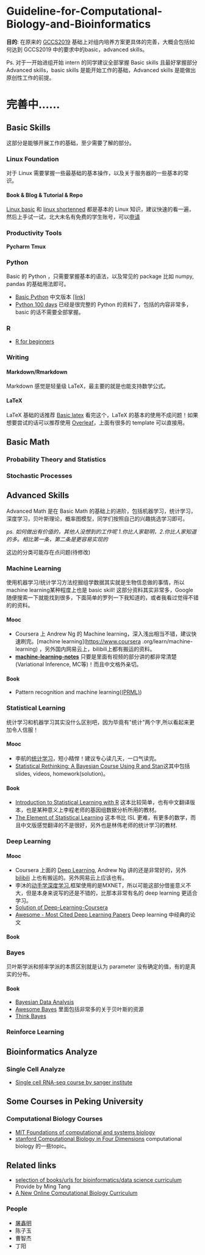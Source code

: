 
# Guideline-for-Computational-Biology-and-Bioinformatics


**目的**: 在原来的 [GCCS2019](https://github.com/gao-lab/Guideline-for-Computational-Biology-and-Bioinformatics/blob/master/pdf/190317-guideline_for_common_computational_skills.pdf) 基础上对组内培养方案更具体的完善，大概会包括如何达到 GCCS2019 中的要求中的basic，advanced skills。

Ps. 对于一开始进组开始 intern 的同学建议全部掌握 Basic skills 且最好掌握部分 Advanced skills，basic skills 是能开始工作的基础，Advanced skills 是能做出原创性工作的前提。

# 完善中......

## Basic Skills

这部分是能够开展工作的基础，至少需要了解的部分。
  
### Linux Foundation
对于 Linux 需要掌握一些最基础的基本操作，以及关于服务器的一些基本的常识。

#### Book & Blog & Tutorial & Repo

[Linux basic](https://github.com/Gao-lab/Guideline-for-Computational-Biology-and-Bioinformatics/blob/master/pdf/Linux_Basics_2019.pdf) 和 [linux shortenned](https://github.com/Gao-lab/Guideline-for-Computational-Biology-and-Bioinformatics/blob/master/pdf/linux_shortened.pdf) 
都是基本的 Linux 知识，建议快速的看一遍，然后上手试一试，北大未名有免费的学生账号，可以[申请](http://hpc.pku.edu.cn/guide.html)

### Productivity Tools
**Pycharm**
**Tmux** 

### Python

Basic 的 Python ，只需要掌握基本的语法，以及常见的 package 比如 numpy, pandas 的基础用法即可。
* [Basic Python](https://www.learnpython.org) 中文版本 [[link]](http://www.runoob.com/python/python-tutorial.html)
* [Python 100 days](https://github.com/jackfrued/Python-100-Days) 已经是很完整的 Python 的资料了，包括的内容非常多，basic 的话不需要全部掌握。

### R
* [R for beginners]((https://github.com/Gao-lab/Guideline-for-Computational-Biology-and-Bioinformatics/blob/master/pdf/Linux_Basics_2019.pdf))
### Writing

#### Markdown/Rmarkdown
Markdown 感觉是轻量级 LaTeX，最主要的就是也能支持数学公式。

#### LaTeX
LaTeX 基础的话推荐 [Basic latex](https://github.com/gao-lab/Guideline-for-Computational-Biology-and-Bioinformatics/blob/master/pdf/LaTeX_basic.pdf)
看完这个，LaTeX 的基本的使用不成问题！如果想要尝试的话可以推荐使用 [Overleaf](https://www.overleaf.com)，上面有很多的 template 可以直接用。

## Basic Math

### Probability Theory and Statistics

### Stochastic Processes

## Advanced Skills
Advanced Math 是在 Basic Math 的基础上的进阶，包括机器学习，统计学习，深度学习，贝叶斯理论，概率图模型，同学们按照自己的兴趣挑选学习即可。

*ps. 如何做出有价值的，其他人没想到的工作呢 1.你比人家聪明，2.你比人家知道的多。相比第一条，第二条是更容易实现的*

这边的分类可能存在点问题(待修改)
### Machine Learning
使用机器学习/统计学习方法挖掘组学数据其实就是生物信息做的事情，所以machine learning某种程度上也是 basic skill! 这部分资料其实非常多，Google 
随便搜索一下就能找到很多，下面简单的罗列一下我知道的，或者我看过觉得不错的的资料。

#### Mooc

* Coursera 上 Andrew Ng 的 Machine learning，深入浅出相当不错，建议快速刷完。[machine learning](https://www.coursera
.org/learn/machine-learning)
，另外国内网易云上，bilibili上都有搬运的资料。
* [**machine-learning-notes**](https://github.com/roboticcam/machine-learning-notes) 只要是里面有视频的部分讲的都非常清楚(Variational 
Inference, MC等)！而且中文格外亲切。


#### Book
* Pattern recognition and machine learning([(PRML)](https://github.com/Gao-lab/Guideline-for-Computational-Biology-and-Bioinformatics/blob/master/pdf/PRML.pdf))

### Statistical Learning 
统计学习和机器学习其实没什么区别吧，因为毕竟有"统计"两个字,所以看起来更加令人信服！


#### Mooc 

* 李航的[统计学习](https://github.com/Gao-lab/Guideline-for-Computational-Biology-and-Bioinformatics/blob/master/pdf/统计学习方法_李航.pdf)，短小精悍！建议专心读几天，一口气读完。
* [Statistical Rethinking: A Bayesian Course Using R and Stan](https://github.com/rmcelreath/statrethinking_winter2019)这其中包括 slides, videos, homework(solution)。


#### Book
* [Introduction to Statistical Learning with R](http://www-bcf.usc.edu/~gareth/ISL/ISLR%20First%20Printing.pdf) 这本比较简单，也有中文翻译版本，也是某种意义上李程老师的基因组数据分析所用的教材。
* [The Element of Statistical Learning](https://github.com/Gao-lab/Guideline-for-Computational-Biology-and-Bioinformatics/blob/master/pdf/ESL.pdf) 这本书比 ISL 更难，有更多的数学，而且中文版感觉翻译的不是很好，另外也是林伟老师的统计学习的教材.


### Deep Learning

#### Mooc
* Coursera 上面的 [Deep Learning](https://www.coursera.org/specializations/deep-learning), Andrew Ng 讲的还是非常好的，另外 
[bilibili](https://www.bilibili.com/video/av49445369?from=search&seid=853459819773787018) 上也有搬运的。另外网易云上应该也有。
* 李沐的[动手学深度学习](https://zh.gluon.ai),框架使用的是MXNET，所以可能这部分借鉴意义不大，但是本身来说写的还是不错的，比那本非常有名的 deep learning 更适合学习。
* [Solution of Deep-Learning-Coursera](https://github.com/DeepakSridhar/Deep-Learning-Coursera)
* [Awesome - Most Cited Deep Learning Papers](https://github.com/terryum/awesome-deep-learning-papers) Deep learning 
中经典的论文

#### Book

### Bayes
贝叶斯学派和频率学派的本质区别就是认为 parameter 没有确定的值，有的是真实的分布。

#### Book
* [Bayesian Data Analysis](https://github.com/Gao-lab/Guideline-for-Computational-Biology-and-Bioinformatics/blob/master/pdf/BDA.pdf)
* [Awesome Bayes](https://github.com/dimenwarper/awesome-bayes) 里面包括非常多的关于贝叶斯的资源
* [Think Bayes]()


### Reinforce Learning


## Bioinformatics Analyze 

### Single Cell Analyze 
* [Single cell RNA-seq course by sanger institute](https://scrnaseq-course.cog.sanger.ac.uk/website/index.html)


## Some Courses in Peking University

### Computational Biology Courses
* [MIT Foundations of computational and systems biology](https://ocw.mit.edu/courses/biology/7-91j-foundations-of-computational-and-systems-biology-spring-2014/)
* [stanford Computational Biology in Four Dimensions](https://cs371.stanford.edu/index.html) computational biology 的一些topic。


## Related links
* [selection of books/urls for bioinformatics/data science curriculum](https://divingintogeneticsandgenomics.rbind.io/post/my-opinionated-selection-of-books-for-bioinformatics-data-science-curriculum/) Provide by Ming Tang
* [A New Online Computational Biology Curriculum](https://journals.plos.org/ploscompbiol/article?id=10.1371/journal.pcbi.1003662)

### People
* [屠鑫明](xinmingtu.cn)
* 陈子玉 
* 曹智杰
* 丁阳

